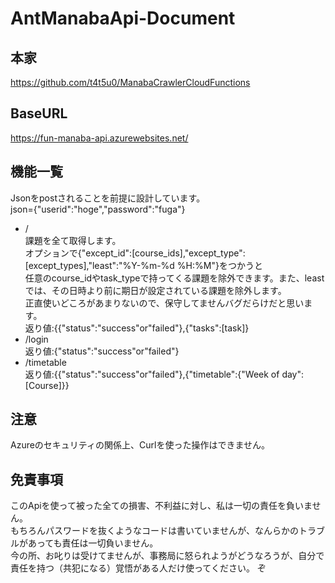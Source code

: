 # AntManabaApi-Document
## 本家
https://github.com/t4t5u0/ManabaCrawlerCloudFunctions
## BaseURL  
https://fun-manaba-api.azurewebsites.net/
## 機能一覧
Jsonをpostされることを前提に設計しています。  
json={"userid":"hoge","password":"fuga"}
- /  
  課題を全て取得します。  
  オプションで{"except_id":[course_ids],"except_type":[except_types],"least":"%Y-%m-%d %H:%M"}をつかうと  
  任意のcourse_idやtask_typeで持ってくる課題を除外できます。また、leastでは、その日時より前に期日が設定されている課題を除外します。  
  正直使いどころがあまりないので、保守してませんバグだらけだと思います。  
  返り値:{{"status":"success"or"failed"},{"tasks":[task]}
- /login  
  返り値:{"status":"success"or"failed"}
- /timetable  
  返り値:{{"status":"success"or"failed"},{"timetable":{"Week of day":[Course]}}
## 注意
Azureのセキュリティの関係上、Curlを使った操作はできません。
## 免責事項
このApiを使って被った全ての損害、不利益に対し、私は一切の責任を負いません。  
もちろんパスワードを抜くようなコードは書いていませんが、なんらかのトラブルがあっても責任は一切負いません。  
今の所、お叱りは受けてませんが、事務局に怒られようがどうなろうが、自分で責任を持つ（共犯になる）覚悟がある人だけ使ってください。
ぞ
